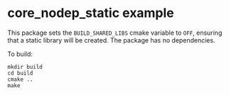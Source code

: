 # core\_nodep\_static example

This package sets the `BUILD_SHARED_LIBS` cmake variable to `OFF`,
ensuring that a static library will be created.
The package has no dependencies.

To build:

~~~
mkdir build
cd build
cmake ..
make
~~~
